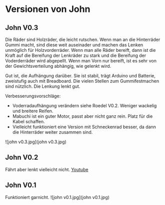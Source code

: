 Versionen von John
==================

John V0.3
---------

Die Räder sind Holzräder, die leicht rutschen. Wenn man an die Hinterräder Gummi macht, sind diese weit auseinader und machen das Lenken unmöglich für Holzvorderräder. Wenn man alle Räder bereift, dann ist die Kraft auf die Bereifung der Lenkräder zu stark und die Bereifung der Voderderräder wird abgepellt. Wenn man Vorn nur bereift, ist es sehr von der Gewichtsverteilung abhängig, wie gelenkt wird.

Gut ist, die Aufhängung darüber. Sie ist stabil, trägt Arduino und Batterie, zweistufig auch mit Breadboard. Die vielen Stellen zum Gummifestmachen sind nützlich. Die Lenkung lenkt gut. 

Verbesserungsvorschläge:

- Voderradaufhängung verändern siehe Roedel V0.2. Weniger wackelig und breitere Reifen.
- Mabuchi ist ein guter Motor, passt aber nicht ganz rein. Platz für die Kabel schaffen.
- Vielleicht funktioniert eine Version mit Schneckenrad besser, da dann die Hinterräder weiter zusammen sind.

![john v0.3.jpg](john v0.3.jpg)


John V0.2
---------

Fährt aber lenkt vielleicht nicht.
[Youtube](https://www.youtube.com/watch?v=KsPsh_-MPLM)


John V0.1
---------

Funktioniert garnicht.
![john v0.1.jpg](john v0.1.jpg)

